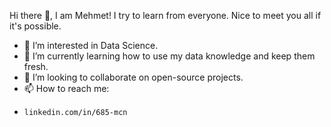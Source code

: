 Hi there 👋, I am Mehmet! I try to learn from everyone. Nice to meet you all if it's possible.
- 👀 I’m interested in Data Science.
- 🌱 I’m currently learning how to use my data knowledge and keep them fresh.
- 💞️ I’m looking to collaborate on open-source projects.
- 📫 How to reach me:
-     linkedin.com/in/685-mcn

<!---
MCn21thCntry/MCn21thCntry is a ✨ special ✨ repository because its `README.md` (this file) appears on your GitHub profile.
You can click the Preview link to take a look at your changes.
--->
